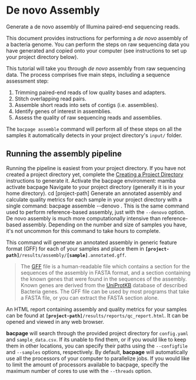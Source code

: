 # De novo Assembly
<card-summary >
    Generate a de novo assembly of Illumina paired-end sequencing reads.
</card-summary>

This document provides instructions for performing a *de novo* assembly of a bacteria genome.
You can perform the steps on raw sequencing data you have generated and copied onto your computer (see instructions to
set up your project directory below).

<include from="Reference-based-Assembly.md" element-id="assemble-table"/>

This tutorial will take you through *de novo* assembly from raw sequencing data.
The process comprises five main steps, including a sequence assessment step:

1. Trimming paired-end reads of low quality bases and adapters.
2. Stitch overlapping read pairs.
3. Assemble short reads into sets of contigs (i.e. assemblies).
4. Identify genes of interest in assemblies.
5. Assess the quality of raw sequencing reads and assemblies.

The `bacpage assemble` command will perform all of these steps on all the samples it automatically detects in your
project directory's `input/` folder.

## Running the assembly pipeline
Running the pipeline is easiest from your project directory.
If you have not created a project directory yet, complete the <a href="Creating-a-Project-Directory.md">Creating a
Project Directory</a> instructions to generate it.
<procedure type="steps">
    <step>
        Activate the bacpage environment:
        <code-block lang="bash">mamba activate bacpage</code-block>
    </step>
    <step>
        Navigate to your project directory (generally it is in your home directory).
        <code-block lang="bash" >cd [project-path]</code-block>
    </step>
    <step>
        Generate an annotated assembly and calculate quality metrics for each sample in your project directory with a 
        single command:
        <code-block>bacpage assemble --denovo .</code-block>
        <note>
            This is the same command used to perform reference-based assembly, just with the <code>--denovo</code> 
            option.
        </note>
        <note>
            De novo assembly is much more computationally intensive than reference-based assembly. Depending on the 
            number and size of samples you have, it's not uncommon for this command to take hours to complete.
        </note>
    </step>
</procedure>

This command will generate an annotated assembly in generic feature format (GFF) for each of your samples and place 
them in <code><b>[project-path]</b>/results/assembly/<b>[sample]</b>.annotated.gff</code>. 

> The [GFF](http://gmod.org/wiki/GFF3) file is a human-readable file which contains a section for the sequences of 
> the assembly in FASTA format, and a section containing the known genes that were found in the sequences of the 
> assembly. 
> Known genes are derived from the [UniProtKB](https://www.uniprot.org/uniprot/?query=reviewed:yes) database of 
> described Bacteria genes. 
> The GFF file can be used by most programs that take a FASTA file, or you can extract the FASTA section alone. 

An HTML report containing assembly and quality metrics for your samples can be found at
<code><b>[project-path]</b>/results/reports/qc_report.html</code>. 
It can be opened and viewed in any web browser.

<procedure title="Useful options">
    <step>
        <b>bacpage</b> will search through the provided project directory for <code>config.yaml</code> and <code>sample_data.csv</code>. 
        If its unable to find them, or if you would like to keep them in other locations, you can specify their paths 
        using the <code>--configfile</code> and <code>--samples</code> options, respectively.
    </step>
    <step>
        By default, <b>bacpage</b> will automatically use all the processors of your computer to parallelize jobs. 
        If you would like to limit the amount of processors available to bacpage, specify the maximum number of cores to
        use with the <code>--threads</code> option.
    </step>
</procedure>



